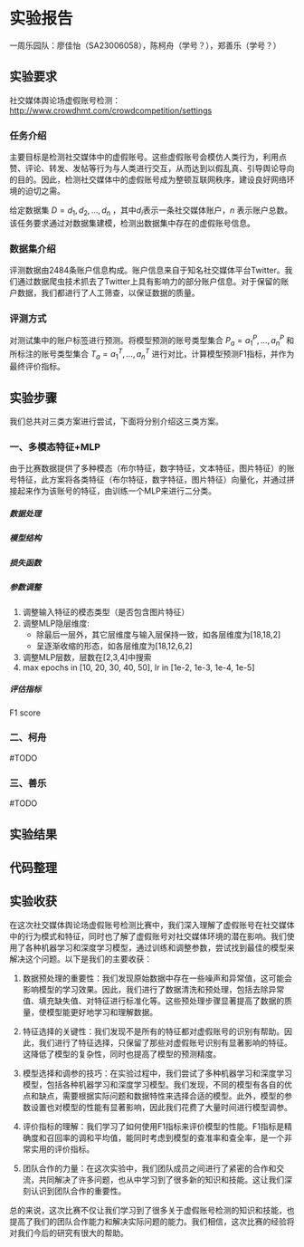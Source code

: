 # 实验报告

一周乐园队：廖佳怡（SA23006058），陈柯舟（学号？），郑善乐（学号？）



## 实验要求

社交媒体舆论场虚假账号检测：http://www.crowdhmt.com/crowdcompetition/settings 

### 任务介绍

主要目标是检测社交媒体中的虚假账号。这些虚假账号会模仿人类行为，利用点赞、评论、转发、发帖等行为与人类进行交互，从而达到以假乱真、引导舆论导向的目的。因此，检测社交媒体中的虚假账号成为整顿互联网秩序，建设良好网络环境的迫切之需。

给定数据集 $D={d_1,d_2,...,d_n}$ ，其中$d_i$表示一条社交媒体账户，$n$ 表示账户总数。该任务要求通过对数据集建模，检测出数据集中存在的虚假账号信息。



### 数据集介绍

评测数据由2484条账户信息构成。账户信息来自于知名社交媒体平台Twitter。我们通过数据爬虫技术抓去了Twitter上具有影响力的部分账户信息。对于保留的账户数据，我们都进行了人工筛查，以保证数据的质量。



### 评测方式

对测试集中的账户标签进行预测。将模型预测的账号类型集合 $P_a={a_1^P,...,a_n^P}$ 和所标注的账号类型集合 $T_a={a_1^T,...,a_n^T}$ 进行对比，计算模型预测F1指标，并作为最终评价指标。



## 实验步骤

我们总共对三类方案进行尝试，下面将分别介绍这三类方案。



### 一、多模态特征+MLP

由于比赛数据提供了多种模态（布尔特征，数字特征，文本特征，图片特征）的账号特征，此方案将各类特征（布尔特征，数字特征，图片特征）向量化，并通过拼接起来作为该账号的特征，由训练一个MLP来进行二分类。

##### 数据处理



##### 模型结构



##### 损失函数



##### 参数调整

1. 调整输入特征的模态类型（是否包含图片特征）
2. 调整MLP隐层维度:
   - 除最后一层外，其它层维度与输入层保持一致，如各层维度为[18,18,2]
   - 呈逐渐收缩的形态，如各层维度为[18,12,6,2]
3. 调整MLP层数，层数在[2,3,4]中搜索
4. max epochs in [10, 20, 30, 40, 50], lr in [1e-2, 1e-3, 1e-4, 1e-5]



##### 评估指标

F1 score



### 二、柯舟

#TODO



### 三、善乐

#TODO



## 实验结果





## 代码整理





## 实验收获

在这次社交媒体舆论场虚假账号检测比赛中，我们深入理解了虚假账号在社交媒体中的行为模式和特征，同时也了解了虚假账号对社交媒体环境的潜在影响。我们使用了各种机器学习和深度学习模型，通过训练和调整参数，尝试找到最佳的模型来解决这个问题。以下是我们的主要收获：

1. 数据预处理的重要性：我们发现原始数据中存在一些噪声和异常值，这可能会影响模型的学习效果。因此，我们进行了数据清洗和预处理，包括去除异常值、填充缺失值、对特征进行标准化等。这些预处理步骤显著提高了数据的质量，使模型能更好地学习和理解数据。

2. 特征选择的关键性：我们发现不是所有的特征都对虚假账号的识别有帮助。因此，我们进行了特征选择，只保留了那些对虚假账号识别有显著影响的特征。这降低了模型的复杂性，同时也提高了模型的预测精度。

3. 模型选择和调参的技巧：在实验过程中，我们尝试了多种机器学习和深度学习模型，包括各种机器学习和深度学习模型。我们发现，不同的模型有各自的优点和缺点，需要根据实际问题和数据特性来选择合适的模型。此外，模型的参数设置也对模型的性能有显著影响，因此我们花费了大量时间进行模型调参。

4. 评价指标的理解：我们学习了如何使用F1指标来评价模型的性能。F1指标是精确度和召回率的调和平均值，能同时考虑到模型的查准率和查全率，是一个非常实用的评价指标。

5. 团队合作的力量：在这次实验中，我们团队成员之间进行了紧密的合作和交流，共同解决了许多问题，也从中学习到了很多新的知识和技能。这让我们深刻认识到团队合作的重要性。

总的来说，这次比赛不仅让我们学习到了很多关于虚假账号检测的知识和技能，也提高了我们的团队合作能力和解决实际问题的能力。我们相信，这次比赛的经验将对我们今后的研究有很大的帮助。

